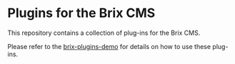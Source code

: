 # Plugins for the Brix CMS

This repository contains a collection of plug-ins for the Brix CMS.

Please refer to the [brix-plugins-demo](tree/master/brix-plugins-demo) for details on how to use these plug-ins.
